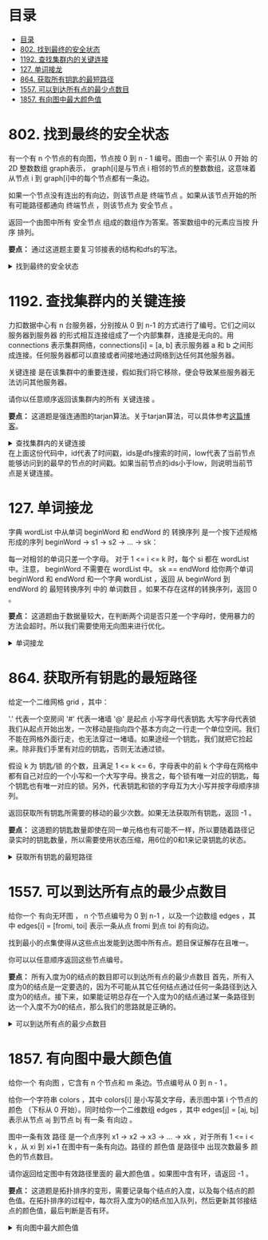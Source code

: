 # 目录
- [目录](#目录)
- [802. 找到最终的安全状态](#802-找到最终的安全状态)
- [1192. 查找集群内的关键连接](#1192-查找集群内的关键连接)
- [127. 单词接龙](#127-单词接龙)
- [864. 获取所有钥匙的最短路径](#864-获取所有钥匙的最短路径)
- [1557. 可以到达所有点的最少点数目](#1557-可以到达所有点的最少点数目)
- [1857. 有向图中最大颜色值](#1857-有向图中最大颜色值)

# 802. 找到最终的安全状态
有一个有 n 个节点的有向图，节点按 0 到 n - 1 编号。图由一个 索引从 0 开始 的 2D 整数数组 graph表示， graph[i]是与节点 i 相邻的节点的整数数组，这意味着从节点 i 到 graph[i]中的每个节点都有一条边。

如果一个节点没有连出的有向边，则该节点是 终端节点 。如果从该节点开始的所有可能路径都通向 终端节点 ，则该节点为 安全节点 。

返回一个由图中所有 安全节点 组成的数组作为答案。答案数组中的元素应当按 升序 排列。

**要点：** 通过这道题主要复习邻接表的结构和dfs的写法。

<details>
<summary>找到最终的安全状态</summary>

```c++
class Solution {
public:
    struct Node{
        int id;
        Node* next;
    };
    void addEdge(vector<Node*>& edgeList, int start, int end){
        Node* temp = new Node;
        temp->id = end;
        temp->next = edgeList[start];
        edgeList[start] = temp;
        return;
    }
    int safeNode[10001]={0};
    vector<int> eventualSafeNodes(vector<vector<int>>& graph) {
        vector<Node*> edgeList(graph.size());  
        for(int i=0;i<graph.size();i++){
            if(graph[i].size() == 0){
                safeNode[i] = 2;
                continue;
            } 
            for(int j=0;j<graph[i].size();j++){
                addEdge(edgeList, i, graph[i][j]);
            }           
        }
        vector<int> ans;
        for(int i=0;i<graph.size();i++){
            if(dfs(edgeList, i))
                ans.push_back(i);
        }
        //删除动态内存
        for(int i=0;i<graph.size();i++) {
            Node* temp = edgeList[i];
            while(temp) {
                Node* nextNode = temp->next;
                delete temp;
                temp = nextNode;
            }
        }
        return ans;
    }
    bool dfs(vector<Node*>& edgeList, int n){
        if(safeNode[n] > 0){
            return safeNode[n] == 2;
        }
        safeNode[n] = 1;
        Node* temp = edgeList[n];
        while(temp){
            if(!dfs(edgeList, temp->id)){
                safeNode[temp->id] = 0;
                return false;
            }
            temp = temp->next;
        }
        safeNode[n] = 2;
        return true;
    }
};
```
</details>

# 1192. 查找集群内的关键连接
力扣数据中心有 n 台服务器，分别按从 0 到 n-1 的方式进行了编号。它们之间以 服务器到服务器 的形式相互连接组成了一个内部集群，连接是无向的。用  connections 表示集群网络，connections[i] = [a, b] 表示服务器 a 和 b 之间形成连接。任何服务器都可以直接或者间接地通过网络到达任何其他服务器。

关键连接 是在该集群中的重要连接，假如我们将它移除，便会导致某些服务器无法访问其他服务器。

请你以任意顺序返回该集群内的所有 关键连接 。

**要点：** 这道题是强连通图的tarjan算法。关于tarjan算法，可以具体参考[这篇博客](https://blog.csdn.net/qaqwqaqwq/article/details/119884138)。

<details>
<summary>查找集群内的关键连接</summary>

```c++
class Solution {
public:
    struct Node{
        int id;
        Node* next;
    };
    vector<vector<int>> bridges;
    vector<int> ids, low;
    int id;
    void addEdge(vector<Node*>& edgeList, int start, int end){
        Node* temp = new Node;
        temp->id = end;
        temp->next = edgeList[start];
        edgeList[start] = temp;
        return;
    }
    vector<vector<int>> criticalConnections(int n, vector<vector<int>>& connections) {
        vector<Node*> edgeList(n);
        for(int i=0;i<connections.size();i++){
            addEdge(edgeList, connections[i][0], connections[i][1]);
            addEdge(edgeList, connections[i][1], connections[i][0]);
        }
        id = 0;
        ids.resize(n, -1);
        low.resize(n, -1);
        for (int i = 0; i < n; i++) {
            if (ids[i] == -1) {
                dfs(edgeList, i, -1);
            }
        }
        return bridges;
    }
    void dfs(vector<Node*>& edgeList, int at, int parent){
        ids[at] = low[at] = id++;
        for (Node* node = edgeList[at]; node != NULL; node = node->next) {
            if (node->id == parent) continue;//跳过自环
            if (ids[node->id] == -1) {
                dfs(edgeList, node->id, at);
                low[at] = min(low[at], low[node->id]);
                if (ids[at] < low[node->id]) {
                    bridges.push_back({at, node->id});
                }
            } else {
                low[at] = min(low[at], ids[node->id]);//反向边u节点得到v节点的dfs时间戳
            }
        }
    }
};
```
</details>
在上面这份代码中，id代表了时间戳，ids是dfs搜索的时间，low代表了当前节点能够访问到的最早的节点的时间戳。如果当前节点的ids小于low，则说明当前节点是关键连接。

# 127. 单词接龙
字典 wordList 中从单词 beginWord 和 endWord 的 转换序列 是一个按下述规格形成的序列 beginWord -> s1 -> s2 -> ... -> sk：

每一对相邻的单词只差一个字母。
 对于 1 <= i <= k 时，每个 si 都在 wordList 中。注意， beginWord 不需要在 wordList 中。
sk == endWord
给你两个单词 beginWord 和 endWord 和一个字典 wordList ，返回 从 beginWord 到 endWord 的 最短转换序列 中的 单词数目 。如果不存在这样的转换序列，返回 0 。

**要点：** 这道题由于数据量较大，在判断两个词是否只差一个字母时，使用暴力的方法会超时。所以我们需要使用无向图来进行优化。

<details>
<summary>单词接龙</summary>

```c++
class Solution {
public:
    unordered_map<string, vector<string>> graph;
    unordered_set<string> visited;
    queue<string> q;
    int ladderLength(string beginWord, string endWord, vector<string>& wordList) {
        wordList.push_back(beginWord);
        for (string word : wordList) {
            for (int i = 0; i < word.size(); i++) {
                string newWord = word.substr(0, i) + '*' + word.substr(i+1);
                graph[newWord].push_back(word);
            }
        }
        q.push(beginWord);
        visited.insert(beginWord);
        int step = 0;
        while (!q.empty()) {
            int size = q.size();
            step++;
            for (int i = 0; i < size; i++) {
                string word = q.front();
                q.pop();
                if (word == endWord) {
                    return step;
                }
                for (int i = 0; i < word.size(); i++) {
                    string newWord = word.substr(0, i) + '*' + word.substr(i+1);
                    for (string neighbor : graph[newWord]) {
                        if (visited.find(neighbor) == visited.end()) {
                            visited.insert(neighbor);
                            q.push(neighbor);
                        }
                    }
                }
            }
        }
        return 0;
    }
};
```
</details>

# 864. 获取所有钥匙的最短路径
给定一个二维网格 grid ，其中：

'.' 代表一个空房间
'#' 代表一堵墙
'@' 是起点
小写字母代表钥匙
大写字母代表锁
我们从起点开始出发，一次移动是指向四个基本方向之一行走一个单位空间。我们不能在网格外面行走，也无法穿过一堵墙。如果途经一个钥匙，我们就把它捡起来。除非我们手里有对应的钥匙，否则无法通过锁。

假设 k 为 钥匙/锁 的个数，且满足 1 <= k <= 6，字母表中的前 k 个字母在网格中都有自己对应的一个小写和一个大写字母。换言之，每个锁有唯一对应的钥匙，每个钥匙也有唯一对应的锁。另外，代表钥匙和锁的字母互为大小写并按字母顺序排列。

返回获取所有钥匙所需要的移动的最少次数。如果无法获取所有钥匙，返回 -1 。

**要点：** 这道题的钥匙数量即使在同一单元格也有可能不一样，所以要随着路径记录实时的钥匙数量，所以需要使用状态压缩，用6位的0和1来记录钥匙的状态。

<details>
<summary>获取所有钥匙的最短路径</summary>

```c++
class Solution {
public:
    int shortestPathAllKeys(vector<string>& grid) {
        const int MAX = 1e9;
        vector<vector<int>> d = {{-1, 0}, {1, 0}, {0, -1}, {0, 1}};
        int start_x = -1, start_y = -1, keys = 0;
        int m = grid.size(), n = grid[0].size();
        for(int i = 0; i < m; i++)
            for(int j = 0; j < n; j++)
                if(grid[i][j] == '@')
                    start_x = i, start_y = j;
                else if(islower(grid[i][j]))
                    keys = max(keys, grid[i][j] - 'a' + 1);
        vector<vector<vector<int>>> dp(m, vector<vector<int>>(n, vector<int>(1 << keys, MAX)));
        queue<vector<int>> q;
        dp[start_x][start_y][0] = 0;
        q.push({start_x, start_y, 0});
        while(!q.empty()){
            auto cur = q.front(); q.pop();
            int x = cur[0], y = cur[1], key = cur[2];
            if(key == (1 << keys) - 1) return dp[x][y][key];
            for(auto& dir : d){
                int nx = x + dir[0], ny = y + dir[1];
                int nkey = key;
                if(nx < 0 || nx >= m || ny < 0 || ny >= n || grid[nx][ny] == '#') continue;
                if(islower(grid[nx][ny])) nkey |= 1 << (grid[nx][ny] - 'a');
                else if(isupper(grid[nx][ny]) && !(key & (1 << (grid[nx][ny] - 'A')))) continue;
                if(dp[nx][ny][nkey] > dp[x][y][key] + 1){
                    dp[nx][ny][nkey] = dp[x][y][key] + 1;
                    q.push({nx, ny, nkey});
                }
            }
        }
        return -1;
    }
};
```
</details>

# 1557. 可以到达所有点的最少点数目
给你一个 有向无环图 ， n 个节点编号为 0 到 n-1 ，以及一个边数组 edges ，其中 edges[i] = [fromi, toi] 表示一条从点  fromi 到点 toi 的有向边。

找到最小的点集使得从这些点出发能到达图中所有点。题目保证解存在且唯一。

你可以以任意顺序返回这些节点编号。

**要点：** 所有入度为0的结点的数目即可以到达所有点的最少点数目
首先，所有入度为0的结点是一定要选的，因为不可能从其它任何结点通过任何一条路径到达入度为0的结点。接下来，如果能证明总存在一个入度为0的结点通过某一条路径到达一个入度不为0的结点，那么我们的思路就是正确的。

<details>
<summary>可以到达所有点的最少点数目</summary>

```c++
class Solution {
public:
    vector<int> findSmallestSetOfVertices(int n, vector<vector<int>>& edges) {
        vector<int> indegree(n);
        for (auto &i : edges) {
            ++indegree[i[1]];
        }
        vector<int> ret;
        for (int i = 0; i < n; ++i) {
            if (indegree[i] == 0) {
                ret.push_back(i);
            }
        }
        return ret;
    }
};
```
</details>

# 1857. 有向图中最大颜色值
给你一个 有向图 ，它含有 n 个节点和 m 条边。节点编号从 0 到 n - 1 。

给你一个字符串 colors ，其中 colors[i] 是小写英文字母，表示图中第 i 个节点的 颜色 （下标从 0 开始）。同时给你一个二维数组 edges ，其中 edges[j] = [aj, bj] 表示从节点 aj 到节点 bj 有一条 有向边 。

图中一条有效 路径 是一个点序列 x1 -> x2 -> x3 -> ... -> xk ，对于所有 1 <= i < k ，从 xi 到 xi+1 在图中有一条有向边。路径的 颜色值 是路径中 出现次数最多 颜色的节点数目。

请你返回给定图中有效路径里面的 最大颜色值 。如果图中含有环，请返回 -1 。

**要点：** 这道题是拓扑排序的变形，需要记录每个结点的入度，以及每个结点的颜色值。在拓扑排序的过程中，每次将入度为0的结点加入队列，然后更新其邻接结点的颜色值，最后判断是否有环。

<details>
<summary>有向图中最大颜色值</summary>

```c++
class Solution {
public:
    int largestPathValue(string colors, vector<vector<int>>& edges) {
        int n = colors.size();
        vector<vector<int>> g(n);
        vector<int> in(n), colorCount(n), dp(n);
        vector<vector<int>> colorFreq(n, vector<int>(26));//从0到n-1的颜色出现频率
        for (auto &e : edges) {
            g[e[0]].push_back(e[1]);
            ++in[e[1]];
        }
        queue<int> q;
        for (int i = 0; i < n; ++i)
            if (in[i] == 0)
                q.push(i);
        while (!q.empty()) {
            auto u = q.front(); q.pop();
            colorFreq[u][colors[u] - 'a']++;
            dp[u] = *max_element(colorFreq[u].begin(), colorFreq[u].end());
            for (auto v : g[u]) {
                if (--in[v] == 0)
                    q.push(v);
                for (int i = 0; i < 26; ++i)
                    colorFreq[v][i] = max(colorFreq[v][i], colorFreq[u][i]);//动态规划更新颜色值
            }
        }
        if (count(in.begin(), in.end(), 0) < n)
            return -1;
        return *max_element(dp.begin(), dp.end());
    }
};
```
</details>